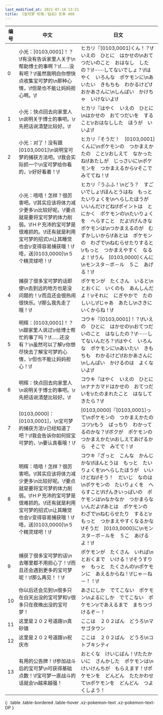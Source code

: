 ```yaml
---
last_modified_at: 2021-07-18 13:21
title: 《宝可梦 珍珠／钻石》文本 408
---
```

| 编号 | 中文 | 日文 |
| ---- | ---- | ---- |
| 0 | 小光：[0103,0001]！？\f有没有告诉家里人关于\n帮助博士的事啊？\f……没有吧？\f虽然我明白你想快点收集宝可梦的\n那种心情，\f但是也不能让妈妈担心啊。\f | ヒカリ『[0103,0001]くん！？\fいえの　ひとに　はかせの\nおてつだいのこと　おはなし　したの？\f⋯⋯してないでしょ？\fはやく　いろんな　ポケモンに\nあいたい　きもちも　わかるけど\fおかあさんに\nしんぱい　かけちゃ　いけないよ\f |
| 1 | 小光：快点回去向家里人\n说明关于博士的事吧。\r先把话说清楚比较好。\f | ヒカリ『はやく　いえの　ひとに\nはかせの　おてつだいを　すること\rおはなしした　ほうが　いいよ\f |
| 2 | 小光：对了！没有跟[0103,0001]\n说明宝可梦的捕获方法吧。\f我会实际抓一个\n宝可梦给你看的，\r好好看着！\f | ヒカリ『そうだ！　[0103,0001]くんに\nポケモンの　つかまえかたの　こと\rおしえて　なかったね\fあたしが　じっさいに\nポケモンを　つかまえるから\rそこで　みててね！\f |
| 3 | 小光：唔唔！怎样？很厉害吧。\f其实应该将体力减少更多\n比较好呢。\f要点就是要将宝可梦的体力削弱。\fＨＰ充沛的宝可梦是很难抓的。\f还有就是利用宝可梦的招式\n让其睡觉也会\r变得容易捕获哦！\f唔，送[0103,0000]\n５个精灵球吧！\f | ヒカリ『うふふ！\nどう？　すごいでしょ\fほんとうはね　もっと　たいりょくを\nへらしたほうが　いいんだけどね\fポイントは　とにかく　ポケモンの\nたいりょくを　へらすこと　だよ\fげんきな　ポケモンは\nつかまえるのが　むずかしいから\fあとは　ポケモンの　わざで\nねむらせたりすると\rもっと　つかまえやすく　なるよ！\fうん　[0103,0000]くんに\nモンスタ－ボ－ル　５こ　あげる！\f |
| 4 | 捕获了很多宝可梦的话即使\n去到远的地方也是没问题的！\r而且还会很热闹很快乐。\f那么我先走了哦！\f | ポケモンが　たくさん　いると\nとおくに　いくのも　あんしんだよ！\rそれに　にぎやかで　たのしいし\fじゃあ　あたし\nさきに　いくからね！\f |
| 5 | 明辉：[0103,0001]！？\n跟家里人说过\r给博士帮忙的事了吗？\f……还没有？\n虽然可以了解\r你想尽快去了解宝可梦的心情，\r但也不能让妈妈担心！\f | コウキ『[0103,0001]！？\fいえの　ひとに　はかせの\nおてつだいのこと　はなしたの？\f⋯⋯してないんだろ？\fはやく　いろんな　ポケモンに\nあいたい　きもちも　わかるけど\fおかあさんに\nしんぱい　かけるのは　よくないよ\f |
| 6 | 明辉：快点回去向家里人\n说明关于博士的事吧。\r先把话说清楚比较好。\f | コウキ『はやく　いえの　ひとに\nナナカマドはかせの　おてつだいを\rたのまれたこと　はなしてきたら？\f |
| 7 | [0103,0000]：[0103,0001]，\n宝可梦的捕获方法\r已经知道了吧？\f我会告诉你如何捉宝可梦的，\n要认真看哦！\f | [0103,0000]『[0103,0001]って\nポケモンの　つかまえかたの　コツ\rもう　ばっちり　わかってるのかな？\fボクが　ポケモンの　つかまえかた\nおしえてあげるから　そこで　みてて！\f |
| 8 | 明辉：唔唔！怎样？很厉害吧。\f其实应该将体力减少更多\n比较好呢。\f要点就是要将宝可梦的体力削弱。\fＨＰ充沛的宝可梦是很难抓的。\f还有就是利用宝可梦的招式\n让其睡觉也会\r变得容易捕获哦！\f唔，送[0103,0000]\n５个精灵球吧！\f | コウキ『ざっと　こんな　かんじ　かな\fほんとうは　もっと　たいりょくを\nへらしたほうが　いいけどね\fそう！　だいじ　なのは\nポケモンの　たいりょくを　へらすこと\fげんきいっぱいの　ポケモンは\nなかなか　つかまらないんだよ\fあとは　ポケモンの　わざで\nねむらせたり　すると\rもっと　つかまえやすくなるかな\fそうだ　[0103,0000]に\nモンスタ－ボ－ルを　５こ　あげるよ！\f |
| 9 | 捕获了很多宝可梦的话\n去哪里都不用担心了！\f而且还会遇到更多的宝可梦呢！\f那么再见！！\f | ポケモンが　たくさん　いれば\nとおくまで　いける！\fそうすりゃ　もっと　たくさんの\nポケモンに　あえるからね！\fじゃ－ね－！！\f |
| 10 | 你以后还会见到\n很多只在白天出没的宝可梦和\r很多只在夜晚出没的宝可梦！ | あさにしか　でてこない　ポケモン\nよるにしか　でてこない　ポケモン\rであえるまで　まちつづけるぞ－！ |
| 11 | 这里是２０２号道路\n真砂镇 | ここは　２０２ばん　どうろ\nマサゴタウン |
| 12 | 这里是２０２号道路\n祝庆市 | ここは　２０２ばん　どうろ\nコトブキシティ |
| 13 | 有用的公告牌！\f参加战斗后的宝可梦\n可获得基础点数！\f宝可梦一直战斗的话就会\n越来越强！ | おとくな　けいじばん！\fたたかいに　さんかした　ポケモンは\nけいけんちが　もらえます！\fポケモンを　どんどん　たたかわせて\nポケモンを　どんどん　つよくしよう！ |
{: .table .table-bordered .table-hover .xz-pokemon-text .xz-pokemon-text-DP }